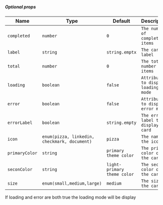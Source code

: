 ##### Optional props

| Name           | Type                                         | Default                     | Description                          |
| -------------- | -------------------------------------------- | --------------------------- | ------------------------------------ |
| `completed`    | `number`                                     | `0`                         | `The number of completed items`      |
| `label`        | `string`                                     | `string.emptx`              | `The card label`                     |
| `total`        | `number`                                     | `0`                         | `The total number of items`          |
| `loading`      | `boolean`                                    | `false`                     | `Attribute to display loading mode`  |
| `error`        | `boolean`                                    | `false`                     | `Attribute to display error mode`    |
| `errorLabel`   | `boolean`                                    | `string.empty`              | `The error label to display in card` |
| `icon`         | `enum(pizza, linkedin, checkmark, document)` | `pizza`                     | `The name of the icon`               |
| `primaryColor` | `string`                                     | `primary theme color`       | `The primary color of the card`      |
| `seconColor`   | `string`                                     | `light-primary theme color` | `The second color of the card`       |
| `size`         | `enum(small,medium,large)`                   | `medium`                    | `The size of the card`               |

If loading and error are both true the loading mode will be display